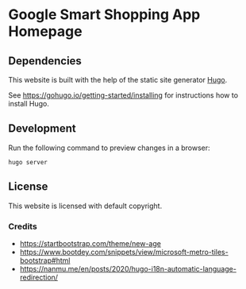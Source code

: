 # Google Smart Shopping App Homepage

## Dependencies

This website is built with the help of the static site generator [Hugo](https://gohugo.io/).

See https://gohugo.io/getting-started/installing for instructions how to install Hugo.

## Development

Run the following command to preview changes in a browser:

```
hugo server
```

## License

This website is licensed with default copyright.

### Credits

- https://startbootstrap.com/theme/new-age
- https://www.bootdey.com/snippets/view/microsoft-metro-tiles-bootstrap#html
- https://nanmu.me/en/posts/2020/hugo-i18n-automatic-language-redirection/
